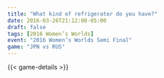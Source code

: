 ```yaml
---
title: "What kind of refrigerator do you have?"
date: 2016-03-26T21:12:00-05:00
draft: false
tags: [2016 Women’s Worlds]
event: "2016 Women’s Worlds Semi Final"
game: "JPN vs RUS"
---
```

{{< game-details >}}
<!--more--> 